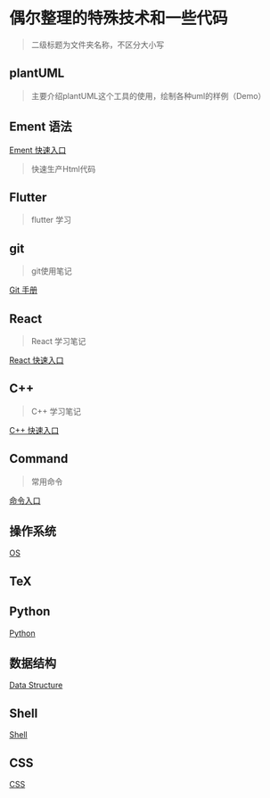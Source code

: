 # 偶尔整理的特殊技术和一些代码

> 二级标题为文件夹名称，不区分大小写

## plantUML

> 主要介绍plantUML这个工具的使用，绘制各种uml的样例（Demo）

## Ement 语法

[Ement 快速入口](./Ement/Ement.md)

> 快速生产Html代码

## Flutter

> flutter 学习

## git

> git使用笔记

[Git 手册](./git/我的git手册.md)

## React

> React 学习笔记

[React 快速入口](./React/React.md)

## C++

> C++ 学习笔记

[C++ 快速入口](./C++/C++.md)

## Command

> 常用命令

[命令入口](./Command/Command.md)

## 操作系统

[OS](./os/Operating_System.md)

## TeX

## Python

[Python](./python/PYTHON.md)

## 数据结构

[Data Structure](./data_structure/ds.md)

## Shell

[Shell](./shell/shell.md)

## CSS

[CSS](./CSSS/css.md)

